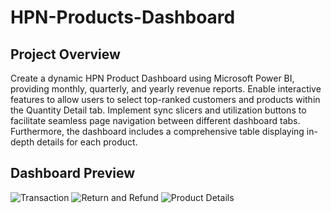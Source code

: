 # HPN-Products-Dashboard

## Project Overview
Create a dynamic HPN Product Dashboard using Microsoft Power BI, providing monthly, quarterly, and yearly revenue reports. Enable interactive features to allow users to select top-ranked customers and products within the Quantity Detail tab. Implement sync slicers and utilization buttons to facilitate seamless page navigation between different dashboard tabs. Furthermore, the dashboard includes a comprehensive table displaying in-depth details for each product.

## Dashboard Preview
![Transaction](https://github.com/AusHuynh/HPN-Products-Dashboard/assets/121139596/353c6fc7-0156-4f4b-95ec-3f9ed9bd67a2)
![Return and Refund](https://github.com/AusHuynh/HPN-Products-Dashboard/assets/121139596/a7ac0933-e544-4721-b72a-c9a1962c7e3f)
![Product Details](https://github.com/AusHuynh/HPN-Products-Dashboard/assets/121139596/0510a6bb-5c4f-4417-98a1-ec29267ce3f4)
